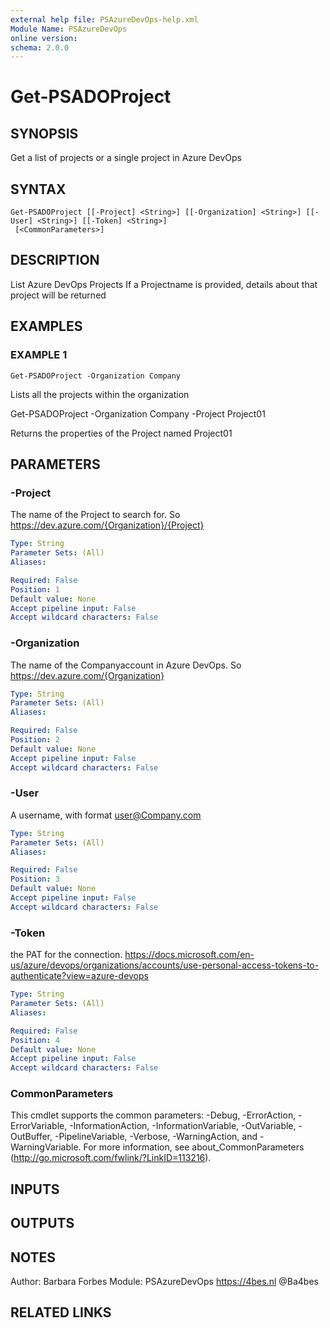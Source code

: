 ```yaml
---
external help file: PSAzureDevOps-help.xml
Module Name: PSAzureDevOps
online version:
schema: 2.0.0
---
```


# Get-PSADOProject

## SYNOPSIS
Get a list of projects or a single project in Azure DevOps

## SYNTAX

```
Get-PSADOProject [[-Project] <String>] [[-Organization] <String>] [[-User] <String>] [[-Token] <String>]
 [<CommonParameters>]
```

## DESCRIPTION
List Azure DevOps Projects
If a Projectname is provided, details about that project will be returned

## EXAMPLES

### EXAMPLE 1
```
Get-PSADOProject -Organization Company
```

Lists all the projects within the organization

Get-PSADOProject -Organization Company -Project Project01

Returns the properties of the Project named Project01

## PARAMETERS

### -Project
The name of the Project to search for.
So https://dev.azure.com/{Organization}/{Project}

```yaml
Type: String
Parameter Sets: (All)
Aliases:

Required: False
Position: 1
Default value: None
Accept pipeline input: False
Accept wildcard characters: False
```

### -Organization
The name of the Companyaccount in Azure DevOps.
So https://dev.azure.com/{Organization}

```yaml
Type: String
Parameter Sets: (All)
Aliases:

Required: False
Position: 2
Default value: None
Accept pipeline input: False
Accept wildcard characters: False
```

### -User
A username, with format user@Company.com

```yaml
Type: String
Parameter Sets: (All)
Aliases:

Required: False
Position: 3
Default value: None
Accept pipeline input: False
Accept wildcard characters: False
```

### -Token
the PAT for the connection.
https://docs.microsoft.com/en-us/azure/devops/organizations/accounts/use-personal-access-tokens-to-authenticate?view=azure-devops

```yaml
Type: String
Parameter Sets: (All)
Aliases:

Required: False
Position: 4
Default value: None
Accept pipeline input: False
Accept wildcard characters: False
```

### CommonParameters
This cmdlet supports the common parameters: -Debug, -ErrorAction, -ErrorVariable, -InformationAction, -InformationVariable, -OutVariable, -OutBuffer, -PipelineVariable, -Verbose, -WarningAction, and -WarningVariable. For more information, see about_CommonParameters (http://go.microsoft.com/fwlink/?LinkID=113216).

## INPUTS

## OUTPUTS

## NOTES
Author: Barbara Forbes
Module: PSAzureDevOps
https://4bes.nl
@Ba4bes

## RELATED LINKS
